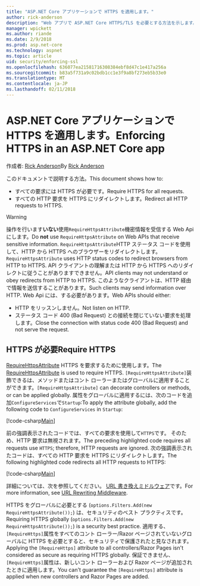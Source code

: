 ```yaml
---
title: "ASP.NET Core アプリケーションで HTTPS を適用します。"
author: rick-anderson
description: "Web アプリで ASP.NET Core HTTPS/TLS を必要とする方法を示します。"
manager: wpickett
ms.author: riande
ms.date: 2/9/2018
ms.prod: asp.net-core
ms.technology: aspnet
ms.topic: article
uid: security/enforcing-ssl
ms.openlocfilehash: 636077ea21581716308384ebf8d47c1e417a256a
ms.sourcegitcommit: b83a5f731a9c02bdb1cc1e3f9a8bf273eb5b33e0
ms.translationtype: MT
ms.contentlocale: ja-JP
ms.lasthandoff: 02/11/2018
---
```

# <a name="enforcing-https-in-an-aspnet-core-app"></a><span data-ttu-id="9b022-103">ASP.NET Core アプリケーションで HTTPS を適用します。</span><span class="sxs-lookup"><span data-stu-id="9b022-103">Enforcing HTTPS in an ASP.NET Core app</span></span>

<span data-ttu-id="9b022-104">作成者: [Rick Anderson](https://twitter.com/RickAndMSFT)</span><span class="sxs-lookup"><span data-stu-id="9b022-104">By [Rick Anderson](https://twitter.com/RickAndMSFT)</span></span>

<span data-ttu-id="9b022-105">このドキュメントで説明する方法。</span><span class="sxs-lookup"><span data-stu-id="9b022-105">This document shows how to:</span></span>

- <span data-ttu-id="9b022-106">すべての要求には HTTPS が必要です。</span><span class="sxs-lookup"><span data-stu-id="9b022-106">Require HTTPS for all requests.</span></span>
- <span data-ttu-id="9b022-107">すべての HTTP 要求を HTTPS にリダイレクトします。</span><span class="sxs-lookup"><span data-stu-id="9b022-107">Redirect all HTTP requests to HTTPS.</span></span>

> [!WARNING]
> <span data-ttu-id="9b022-108">操作を行います**いない**使用`RequireHttpsAttribute`機密情報を受信する Web Api にします。</span><span class="sxs-lookup"><span data-stu-id="9b022-108">Do **not** use `RequireHttpsAttribute` on Web APIs that receive sensitive information.</span></span> <span data-ttu-id="9b022-109">`RequireHttpsAttribute`HTTP ステータス コードを使用して、HTTP から HTTPS へのブラウザーをリダイレクトします。</span><span class="sxs-lookup"><span data-stu-id="9b022-109">`RequireHttpsAttribute` uses HTTP status codes to redirect browsers from HTTP to HTTPS.</span></span> <span data-ttu-id="9b022-110">API クライアントの理解または HTTP から HTTPS へのリダイレクトに従うことがありますできません。</span><span class="sxs-lookup"><span data-stu-id="9b022-110">API clients may not understand or obey redirects from HTTP to HTTPS.</span></span> <span data-ttu-id="9b022-111">このようなクライアントは、HTTP 経由で情報を送信することがあります。</span><span class="sxs-lookup"><span data-stu-id="9b022-111">Such clients may send information over HTTP.</span></span> <span data-ttu-id="9b022-112">Web Api には、する必要があります。</span><span class="sxs-lookup"><span data-stu-id="9b022-112">Web APIs should either:</span></span>
>
>* <span data-ttu-id="9b022-113">HTTP をリッスンしません。</span><span class="sxs-lookup"><span data-stu-id="9b022-113">Not listen on HTTP.</span></span>
>* <span data-ttu-id="9b022-114">ステータス コード 400 (Bad Request) との接続を閉じていない要求を処理します。</span><span class="sxs-lookup"><span data-stu-id="9b022-114">Close the connection with status code 400 (Bad Request) and not serve the request.</span></span>

## <a name="require-https"></a><span data-ttu-id="9b022-115">HTTPS が必要</span><span class="sxs-lookup"><span data-stu-id="9b022-115">Require HTTPS</span></span>

<span data-ttu-id="9b022-116">[RequireHttpsAttribute](/dotnet/api/Microsoft.AspNetCore.Mvc.RequireHttpsAttribute) HTTPS を要求するために使用します。</span><span class="sxs-lookup"><span data-stu-id="9b022-116">The [RequireHttpsAttribute](/dotnet/api/Microsoft.AspNetCore.Mvc.RequireHttpsAttribute) is used to require HTTPS.</span></span> <span data-ttu-id="9b022-117">`[RequireHttpsAttribute]`装飾できるは、メソッドまたはコント ローラーまたはグローバルに適用することができます。</span><span class="sxs-lookup"><span data-stu-id="9b022-117">`[RequireHttpsAttribute]` can decorate controllers or methods, or can be applied globally.</span></span> <span data-ttu-id="9b022-118">属性をグローバルに適用するには、次のコードを追加`ConfigureServices`で`Startup`:</span><span class="sxs-lookup"><span data-stu-id="9b022-118">To apply the attribute globally, add the following code to `ConfigureServices` in `Startup`:</span></span>

[!code-csharp[Main](authentication/accconfirm/sample/WebApp1/Startup.cs?name=snippet2&highlight=4-999)]

<span data-ttu-id="9b022-119">前の強調表示されたコードでは、すべての要求を使用して`HTTPS`です。 そのため、HTTP 要求は無視されます。</span><span class="sxs-lookup"><span data-stu-id="9b022-119">The preceding highlighted code requires all requests use `HTTPS`; therefore, HTTP requests are ignored.</span></span> <span data-ttu-id="9b022-120">次の強調表示されたコードは、すべての HTTP 要求を HTTPS にリダイレクトします。</span><span class="sxs-lookup"><span data-stu-id="9b022-120">The following highlighted code redirects all HTTP requests to HTTPS:</span></span>

[!code-csharp[Main](authentication/accconfirm/sample/WebApp1/Startup.cs?name=snippet_AddRedirectToHttps&highlight=7-999)]

<span data-ttu-id="9b022-121">詳細については、次を参照してください。 [URL 書き換えミドルウェア](xref:fundamentals/url-rewriting)です。</span><span class="sxs-lookup"><span data-stu-id="9b022-121">For more information, see [URL Rewriting Middleware](xref:fundamentals/url-rewriting).</span></span>

<span data-ttu-id="9b022-122">HTTPS をグローバルに必要とする (`options.Filters.Add(new RequireHttpsAttribute());`) は、セキュリティのベスト プラクティスです。</span><span class="sxs-lookup"><span data-stu-id="9b022-122">Requiring HTTPS globally (`options.Filters.Add(new RequireHttpsAttribute());`) is a security best practice.</span></span> <span data-ttu-id="9b022-123">適用する、`[RequireHttps]`属性をすべてのコント ローラー/Razor ページされていないグローバルに HTTPS を必要とすると、セキュリティで保護されたと見なされます。</span><span class="sxs-lookup"><span data-stu-id="9b022-123">Applying the `[RequireHttps]` attribute to all controllers/Razor Pages isn't considered as secure as requiring HTTPS globally.</span></span> <span data-ttu-id="9b022-124">保証できません、`[RequireHttps]`属性は、新しいコント ローラーおよび Razor ページが追加されたときに適用します。</span><span class="sxs-lookup"><span data-stu-id="9b022-124">You can't guarantee the `[RequireHttps]` attribute is applied when new controllers and Razor Pages are added.</span></span>